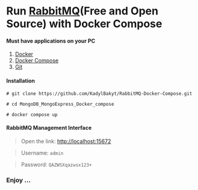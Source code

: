 # Run [RabbitMQ](https://www.rabbitmq.com/)(Free and Open Source) with Docker Compose

#### Must have applications on your PC

  1. [Docker](https://www.docker.com/get-started/)
  2. [Docker Compose](https://docs.docker.com/compose/install/)
  3. [Git](https://git-scm.com/downloads)

#### Installation
  
  `# git clone https://github.com/KadylBakyt/RabbitMQ-Docker-Compose.git`
  
  `# cd MongoDB_MongoExpress_Docker_compose`
  
  `# docker compose up`

#### RabbitMQ Management Interface

> Open the link: [http://localhost:15672](http://localhost:15672)

> Username: `admin`

> Password: `QAZWSXqazwsx123+` 

### Enjoy ...
